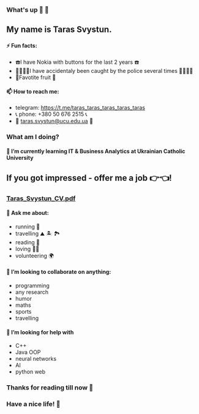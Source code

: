 ### What's up :fist_right: :fist_left:

## My name is Taras Svystun.



#### ⚡ Fun facts:
- :phone:I have Nokia with buttons for the last 2 years :phone:
- :policeman::policewoman:I have accidentaly been caught by the police several times :policeman::policewoman:
- :watermelon:Favotite fruit :watermelon:

#### 📫 How to reach me:
- telegram: https://t.me/taras_taras_taras_taras_taras
- :telephone_receiver: phone: +380 50 676 2515 :telephone_receiver:
- :email: taras.svystun@ucu.edu.ua :email:


### What am I doing?
#### 🌱 I’m currently learning IT & Business Analytics at Ukrainian Catholic University


## If you got impressed - offer me a job	:point_right::point_left:!

### [Taras_Svystun_CV.pdf](https://github.com/taras-svystun/taras-svystun/files/7775706/Taras_Svystun_CV.pdf)

 
#### 💬 Ask me about:
- running :muscle:
- travelling 	:mountain: :desert_island: 	:national_park:
- reading :brain:
- loving :blue_heart::yellow_heart:
- volunteering 	:earth_africa:

#### 👯 I’m looking to collaborate on anything:
* programming
* any research
* humor
* maths
* sports
* travelling

#### 🤔 I’m looking for help with 
* C++
* Java OOP
* neural networks
* AI
* python web

### Thanks for reading till now 	:handshake:
### Have a nice life! :tongue:
